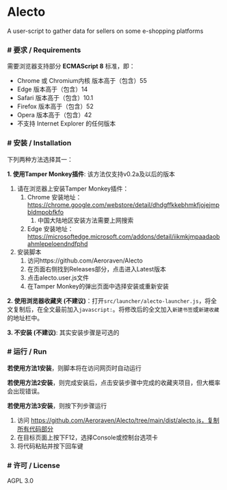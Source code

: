 # Alecto
A user-script to gather data for sellers on some e-shopping platforms



### # 要求 / Requirements

需要浏览器支持部分 **ECMAScript 8** 标准，即：

- Chrome 或 Chromium内核 版本高于（包含）55 
- Edge 版本高于（包含）14
- Safari 版本高于（包含）10.1
- Firefox 版本高于（包含）52
- Opera 版本高于（包含）42
- 不支持 Internet Explorer 的任何版本





### # 安装 / Installation

下列两种方法选择其一：



**1. 使用Tamper Monkey插件**:  该方法仅支持v0.2a及以后的版本

1. 请在浏览器上安装Tamper Monkey插件：
   1. Chrome 安装地址：https://chrome.google.com/webstore/detail/dhdgffkkebhmkfjojejmpbldmpobfkfo
      1. 中国大陆地区安装方法需要上网搜索
   2. Edge 安装地址：https://microsoftedge.microsoft.com/addons/detail/iikmkjmpaadaobahmlepeloendndfphd
2. 安装脚本
   1. 访问https://github.com/Aeroraven/Alecto
   2. 在页面右侧找到Releases部分，点击进入Latest版本
   3. 点击alecto.user.js文件
   4. 在Tamper Monkey的弹出页面中选择安装或重新安装



**2. 使用浏览器收藏夹 (不建议)**：打开`src/launcher/alecto-launcher.js`，将全文复制后，在全文最前加入`javascript:`。将修改后的全文加入`新建书签`或`新建收藏`的地址栏中。



**3. 不安装 (不建议)**: 其实安装步骤是可选的



### # 运行 / Run

**若使用方法1安装**，则脚本将在访问网页时自动运行

**若使用方法2安装**，则完成安装后，点击安装步骤中完成的收藏夹项目，但大概率会出现错误。

**若使用方法3安装**，则按下列步骤运行

1. 访问 https://github.com/Aeroraven/Alecto/tree/main/dist/alecto.js，复制所有代码部分
2. 在目标页面上按下F12，选择Console或控制台选项卡
3. 将代码粘贴并按下回车键



### # 许可 / License

AGPL 3.0
